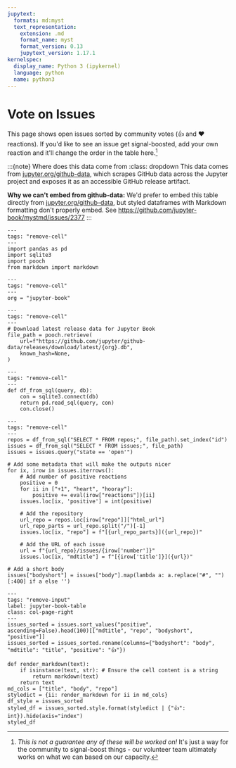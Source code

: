 ```yaml
---
jupytext:
  formats: md:myst
  text_representation:
    extension: .md
    format_name: myst
    format_version: 0.13
    jupytext_version: 1.17.1
kernelspec:
  display_name: Python 3 (ipykernel)
  language: python
  name: python3
---
```


# Vote on Issues

This page shows open issues sorted by community votes (👍 and ❤️ reactions).
If you'd like to see an issue get signal-boosted, add your own reaction and it'll change the order in the table here.[^1]

[^1]: _This is not a guarantee any of these will be worked on!_ It's just a way for the community to signal-boost things - our volunteer team ultimately works on what we can based on our capacity.

:::{note} Where does this data come from
:class: dropdown
This data comes from [jupyter.org/github-data](https://jupyter.org/github-data), which scrapes GitHub data across the Jupyter project and exposes it as an accessible GitHub release artifact.

**Why we can't embed from github-data:** We'd prefer to embed this table directly from [jupyter.org/github-data](https://jupyter.org/github-data), but styled dataframes with Markdown formatting don't properly embed. See https://github.com/jupyter-book/mystmd/issues/2377
:::

```{code-cell} ipython3
---
tags: "remove-cell"
---
import pandas as pd
import sqlite3
import pooch
from markdown import markdown
```

```{code-cell} ipython3
---
tags: "remove-cell"
---
org = "jupyter-book"
```

```{code-cell} ipython3
---
tags: "remove-cell"
---
# Download latest release data for Jupyter Book
file_path = pooch.retrieve(
    url=f"https://github.com/jupyter/github-data/releases/download/latest/{org}.db",
    known_hash=None,
)
```

```{code-cell} ipython3
---
tags: "remove-cell"
---
def df_from_sql(query, db):
    con = sqlite3.connect(db)
    return pd.read_sql(query, con)
    con.close()
```

```{code-cell} ipython3
---
tags: "remove-cell"
---
repos = df_from_sql("SELECT * FROM repos;", file_path).set_index("id")
issues = df_from_sql("SELECT * FROM issues;", file_path)
issues = issues.query("state == 'open'")

# Add some metadata that will make the outputs nicer
for ix, irow in issues.iterrows():
    # Add number of positive reactions
    positive = 0
    for ii in ["+1", "heart", "hooray"]:
        positive += eval(irow["reactions"])[ii]
    issues.loc[ix, 'positive'] = int(positive)

    # Add the repository
    url_repo = repos.loc[irow["repo"]]["html_url"]
    url_repo_parts = url_repo.split("/")[-1]
    issues.loc[ix, "repo"] = f"[{url_repo_parts}]({url_repo})"

    # Add the URL of each issue
    url = f"{url_repo}/issues/{irow['number']}"
    issues.loc[ix, "mdtitle"] = f"[{irow['title']}]({url})"

# Add a short body
issues["bodyshort"] = issues["body"].map(lambda a: a.replace("#", "")[:400] if a else '')
```

```{code-cell} ipython3
---
tags: "remove-input"
label: jupyter-book-table
class: col-page-right
---
issues_sorted = issues.sort_values("positive", ascending=False).head(100)[["mdtitle", "repo", "bodyshort", "positive"]]
issues_sorted = issues_sorted.rename(columns={"bodyshort": "body", "mdtitle": "title", "positive": "👍"})

def render_markdown(text):
    if isinstance(text, str): # Ensure the cell content is a string
        return markdown(text)
    return text
md_cols = ["title", "body", "repo"]
styledict = {ii: render_markdown for ii in md_cols}
df_style = issues_sorted
styled_df = issues_sorted.style.format(styledict | {"👍": int}).hide(axis="index")
styled_df
```
